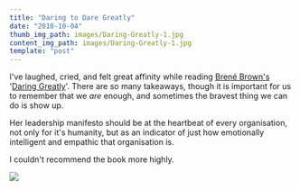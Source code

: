 ```yaml
---
title: "Daring to Dare Greatly"
date: "2018-10-04"
thumb_img_path: images/Daring-Greatly-1.jpg
content_img_path: images/Daring-Greatly-1.jpg
template: "post"
---
```


I've laughed, cried, and felt great affinity while reading [Brené Brown's](https://brenebrown.com/) '[Daring Greatly](https://smile.amazon.co.uk/Daring-Greatly-Courage-Vulnerable-Transforms/dp/0241257409/ref=sr_1_1?ie=UTF8&qid=1538634796&sr=8-1&keywords=daring+greatly)'. There are so many takeaways, though it is important for us to remember that we _are_ enough, and sometimes the bravest thing we can do is show up.

Her leadership manifesto should be at the heartbeat of every organisation, not only for it's humanity, but as an indicator of just how emotionally intelligent and empathic that organisation is.

I couldn't recommend the book more highly.

[![](/images/Daring-Greatly-1.jpg)](https://idisposable.co.uk/wp-content/uploads/Daring-Greatly-1.jpg)

